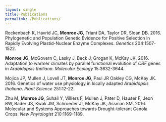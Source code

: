 ```yaml
---
layout: single
title: Publications
permalink: /Publications/
---
```


Rockenbach K, Havrid JC, **Monroe JG**, Triant DA, Taylor DR, Sloan DB. 2016. Phylogenetic and Population Genetic Evidence for Positive Selection in Rapidly Evolving Plastid-Nuclear Enzyme Complexes. *Genetics* 204:1507-1522.

**Monroe JG**, McGovern C, Lasky J, Beck J, Grogan K, McKay JK. 2016. Adaptation to warmer climates by parallel functional evolution of *CBF* genes in *Arabidopsis thaliana*. *Molecular Ecology* 15:3632-3644.

Mojica JP, Mullen J, Lovell JT, **Monroe JG**, Paul JR Oakley CG, McKay JK. 2016. Genetics of water use physiology in locally adapted *Arabidopsis thaliana*. *Plant Science*  251:12-22.

Zhu M, **Monroe JG**, Suhail Y, Villiers F, Mullen J, Pater D, Hauser F, Jeon BW, Bader JS, Kwak JM, Schroeder JI, McKay JK, Assman SM. 2016. Molecular and Systems Approaches towards Drought-tolerant Canola Crops. *New Phytologist* 210:1169-1189.
